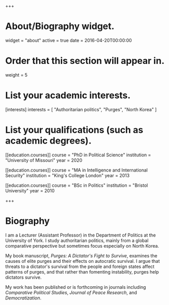 +++
# About/Biography widget.
widget = "about"
active = true
date = 2016-04-20T00:00:00

# Order that this section will appear in.
weight = 5

# List your academic interests.
[interests]
  interests = [
    "Authoritarian politics",
    "Purges",
    "North Korea"
  ]

# List your qualifications (such as academic degrees).
[[education.courses]]
  course = "PhD in Political Science"
  institution = "University of Missouri"
  year = 2020

[[education.courses]]
  course = "MA in Intelligence and International Security"
  institution = "King's College London"
  year = 2013

[[education.courses]]
  course = "BSc in Politics"
  institution = "Bristol University"
  year = 2010
 
+++

# Biography

I am a Lecturer (Assistant Professor) in the Department of Politics at the University of York. I study authoritarian politics, mainly from a global comparative perspective but sometimes focus especially on North Korea.

My book manuscript, *Purges: A Dictator's Fight to Survive*, examines the causes of elite purges and their effects on autocratic survival. I argue that threats to a dictator's survival from the people and foreign states affect patterns of purges, and that rather than fomenting instability, purges help dictators survive.

My work has been published or is forthcoming in journals including *Comparative Political Studies*, *Journal of Peace Research*, and *Democratization*. 
